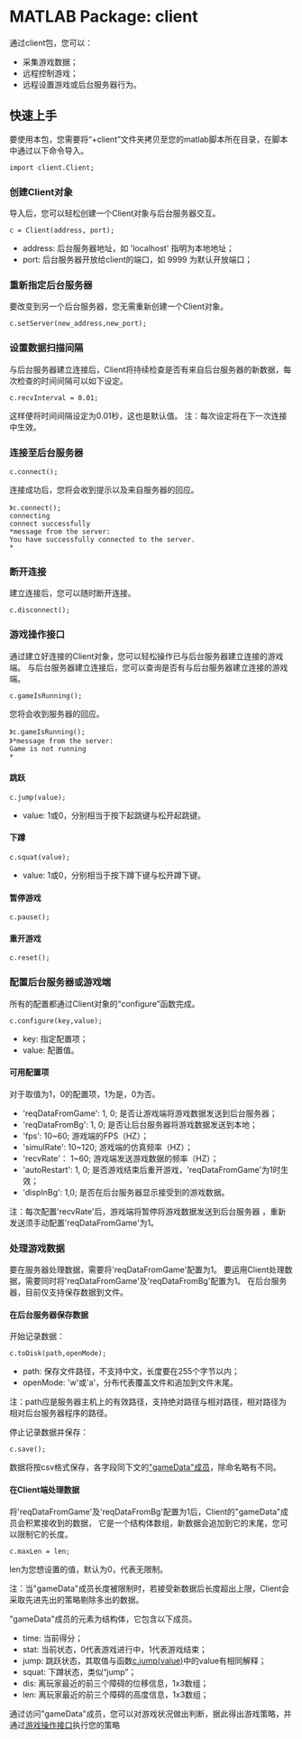 # MATLAB Package: client

通过client包，您可以：
* 采集游戏数据；
* 远程控制游戏；
* 远程设置游戏或后台服务器行为。

## 快速上手

要使用本包，您需要将“+client”文件夹拷贝至您的matlab脚本所在目录，在脚本中通过以下命令导入。
```
import client.Client;
```
### 创建Client对象
导入后，您可以轻松创建一个Client对象与后台服务器交互。
```
c = Client(address, port);
```
* address: 后台服务器地址，如 'localhost' 指明为本地地址；
* port: 后台服务器开放给client的端口，如 9999 为默认开放端口；

### 重新指定后台服务器
要改变到另一个后台服务器，您无需重新创建一个Client对象。
```
c.setServer(new_address,new_port);
```
### 设置数据扫描间隔
与后台服务器建立连接后，Client将持续检查是否有来自后台服务器的新数据，每次检查的时间间隔可以如下设定。
```
c.recvInterval = 0.01;
```
这样便将时间间隔设定为0.01秒，这也是默认值。
注：每次设定将在下一次连接中生效。
### 连接至后台服务器
```
c.connect();
```
连接成功后，您将会收到提示以及来自服务器的回应。
```
》c.connect();
connecting
connect successfully
*message from the server:
You have successfully connected to the server.
*
```

### 断开连接
建立连接后，您可以随时断开连接。
```
c.disconnect();
```

### <span id='play'>游戏操作接口</span>
通过建立好连接的Client对象，您可以轻松操作已与后台服务器建立连接的游戏端。
与后台服务器建立连接后，您可以查询是否有与后台服务器建立连接的游戏端。
```
c.gameIsRunning();
```
您将会收到服务器的回应。
```
》c.gameIsRunning();
》*message from the server:
Game is not running
*
```
#### <span id='jump'>跳跃</span>
```
c.jump(value);
```
* value: 1或0，分别相当于按下起跳键与松开起跳键。

#### 下蹲
```
c.squat(value);
```
* value: 1或0，分别相当于按下蹲下键与松开蹲下键。
  
#### 暂停游戏
```
c.pause();
```

#### 重开游戏
```
c.reset();
```

### 配置后台服务器或游戏端
所有的配置都通过Client对象的“configure”函数完成。
```
c.configure(key,value);
```
* key: 指定配置项；
* value: 配置值。

#### 可用配置项
对于取值为1，0的配置项，1为是，0为否。
* 'reqDataFromGame': 1, 0; 是否让游戏端将游戏数据发送到后台服务器；
* 'reqDataFromBg': 1, 0; 是否让后台服务器将游戏数据发送到本地；
* 'fps': 10~60; 游戏端的FPS（HZ）；
* 'simulRate': 10~120; 游戏端的仿真频率（HZ）；
* 'recvRate'： 1~60; 游戏端发送游戏数据的频率（HZ）；
* 'autoRestart': 1, 0; 是否游戏结束后重开游戏，'reqDataFromGame'为1时生效；
* 'dispInBg': 1,0; 是否在后台服务器显示接受到的游戏数据。
  
注：每次配置'recvRate'后，游戏端将暂停将游戏数据发送到后台服务器
，重新发送须手动配置'reqDataFromGame'为1。
### 处理游戏数据
要在服务器处理数据，需要将'reqDataFromGame'配置为1。
要运用Client处理数据，需要同时将'reqDataFromGame'及'reqDataFromBg'配置为1。
在后台服务器，目前仅支持保存数据到文件。
#### 在后台服务器保存数据
开始记录数据：
```
c.toDisk(path,openMode);
```
* path: 保存文件路径，不支持中文，长度要在255个字节以内；
* openMode: 'w'或'a'，分布代表覆盖文件和追加到文件末尾。 

注：path应是服务器主机上的有效路径，支持绝对路径与相对路径，相对路径为相对后台服务器程序的路径。

停止记录数据并保存：
```
c.save();
```

数据将按csv格式保存，各字段同下文的["gameData"成员](#data)，除命名略有不同。

#### 在Client端处理数据
将'reqDataFromGame'及'reqDataFromBg'配置为1后，Client的"gameData"成员会积累接收到的数据，
它是一个结构体数组，新数据会追加到它的末尾，您可以限制它的长度。
```
c.maxLen = len;
```
len为您想设置的值，默认为0，代表无限制。

注：当"gameData"成员长度被限制时，若接受新数据后长度超出上限，Client会采取先进先出的策略剔除多出的数据。

<span id='data'>"gameData"成员的元素为结构体，它包含以下成员。</span>
* time: 当前得分；
* stat: 当前状态，0代表游戏进行中，1代表游戏结束；
* jump: 跳跃状态，其取值与函数[c.jump(value)](#jump)中的value有相同解释；
* squat: 下蹲状态，类似“jump”；
* dis: 离玩家最近的前三个障碍的位移信息，1x3数组；
* len: 离玩家最近的前三个障碍的高度信息，1x3数组；

通过访问"gameData"成员，您可以对游戏状况做出判断，据此得出游戏策略，并通过[游戏操作接口](#play)执行您的策略